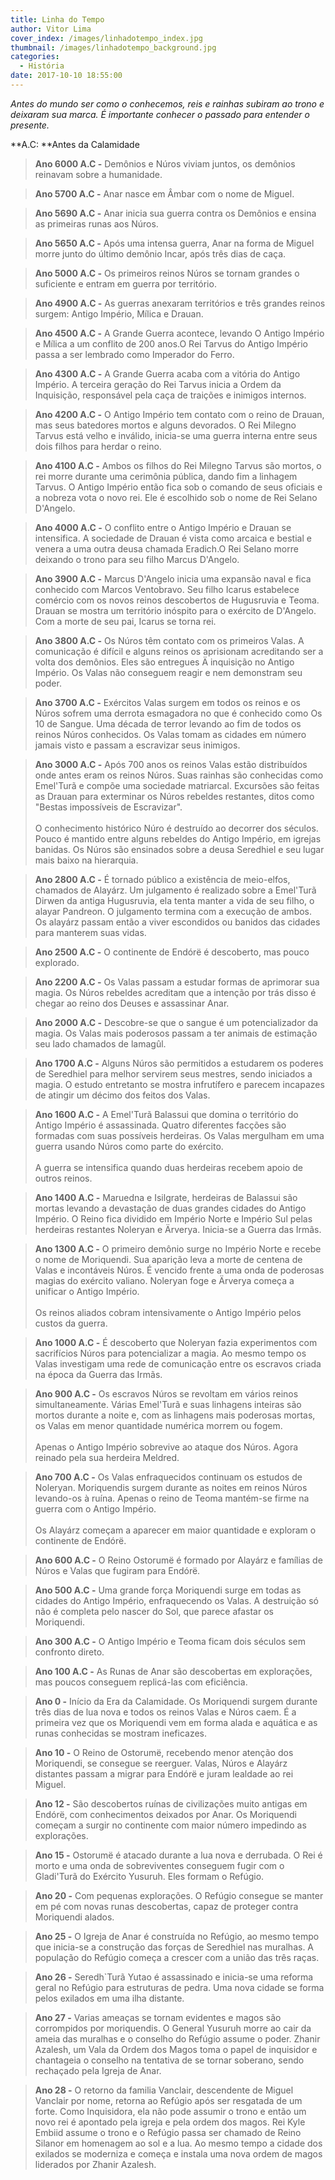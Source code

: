 ```yaml
---
title: Linha do Tempo
author: Vitor Lima
cover_index: /images/linhadotempo_index.jpg
thumbnail: /images/linhadotempo_background.jpg
categories:
  - História
date: 2017-10-10 18:55:00
---
```

*Antes do mundo ser como o conhecemos, reis e rainhas subiram ao trono e deixaram sua marca. É importante conhecer o passado para entender o presente.*

**A.C: **Antes da Calamidade

> **Ano 6000 A.C -** Demônios e Núros viviam juntos, os demônios reinavam sobre a humanidade.

> **Ano 5700 A.C -** Anar nasce em Âmbar com o nome de Miguel.

> **Ano 5690 A.C -** Anar inicia sua guerra contra os Demônios e ensina as primeiras runas aos Núros.

> **Ano 5650 A.C -** Após uma intensa guerra, Anar na forma de Miguel morre junto do último demônio Incar, após três dias de caça.

> **Ano 5000 A.C -** Os primeiros reinos Núros se tornam grandes o suficiente e entram em guerra por território.

> **Ano 4900 A.C -** As guerras anexaram territórios e três grandes reinos surgem: Antigo Império, Mílica e Drauan.

> **Ano 4500 A.C -** A Grande Guerra acontece, levando O Antigo Império e Mílica a um conflito de 200 anos.O Rei Tarvus do Antigo Império passa a ser lembrado como Imperador do Ferro.

> **Ano 4300 A.C -** A Grande Guerra acaba com a vitória do Antigo Império. A terceira geração do Rei Tarvus inicia a Ordem da Inquisição, responsável pela caça de traições e inimigos internos.

> **Ano 4200 A.C -** O Antigo Império tem contato com o reino de Drauan, mas seus batedores mortos e alguns devorados. O Rei Milegno Tarvus está velho e inválido, inicia-se uma guerra interna entre seus dois filhos para herdar o reino.

> **Ano 4100 A.C -** Ambos os filhos do Rei Milegno Tarvus são mortos, o rei morre durante uma cerimônia pública, dando fim a linhagem Tarvus. O Antigo Império então fica sob o comando de seus oficiais e a nobreza vota o novo rei. Ele é escolhido sob o nome de Rei Selano D'Angelo.

> **Ano 4000 A.C -** O conflito entre o Antigo Império e Drauan se intensifica. A sociedade de Drauan é vista como arcaica e bestial e venera a uma outra deusa chamada Eradich.O Rei Selano morre deixando o trono para seu filho Marcus D'Angelo.

> **Ano 3900 A.C -** Marcus D'Angelo inicia uma expansão naval e fica conhecido com Marcos Ventobravo. Seu filho Icarus estabelece comércio com os novos reinos descobertos de Hugusruvia e Teoma. Drauan se mostra um território inóspito para o exército de D'Angelo. Com a morte de seu pai, Icarus se torna rei.

> **Ano 3800 A.C -** Os Núros têm contato com os primeiros Valas. A comunicação é difícil e alguns reinos os aprisionam acreditando ser a volta dos demônios. Eles são entregues Ä inquisição no Antigo Império. Os Valas não conseguem reagir e nem demonstram seu poder.

> **Ano 3700 A.C -** Exércitos Valas surgem em todos os reinos e os Núros sofrem uma derrota esmagadora no que é conhecido como Os 10 de Sangue. Uma década de terror levando ao fim de todos os reinos Núros conhecidos. Os Valas tomam as cidades em número jamais visto e passam a escravizar seus inimigos.

> **Ano 3000 A.C -** Após 700 anos os reinos Valas estão distribuídos onde antes eram os reinos Núros. Suas rainhas são conhecidas como Emel'Turã e compõe uma sociedade matriarcal. Excursões são feitas as Drauan para exterminar os Núros rebeldes restantes, ditos como "Bestas impossíveis de Escravizar".
> <br><br>
> O conhecimento histórico Núro é destruído ao decorrer dos séculos. Pouco é mantido entre alguns rebeldes do Antigo Império, em igrejas banidas. Os Núros são ensinados sobre a deusa Seredhiel e seu lugar mais baixo na hierarquia.

> **Ano 2800 A.C -** É tornado público a existência de meio-elfos, chamados de Alayárz. Um julgamento é realizado sobre a Emel'Turã Dirwen da antiga Hugusruvia, ela tenta manter a vida de seu filho, o alayar Pandreon. O julgamento termina com a execução de ambos. Os alayárz passam então a viver escondidos ou banidos das cidades para manterem suas vidas.

> **Ano 2500 A.C -** O continente de Endórë é descoberto, mas pouco explorado.

> **Ano 2200 A.C -** Os Valas passam a estudar formas de aprimorar sua magia. Os Núros rebeldes acreditam que a intenção por trás disso é chegar ao reino dos Deuses e assassinar Anar.

> **Ano 2000 A.C -** Descobre-se que o sangue é um potencializador da magia. Os Valas mais poderosos passam a ter animais de estimação seu lado chamados de lamagûl.

> **Ano 1700 A.C -** Alguns Núros são permitidos a estudarem os poderes de Seredhiel para melhor servirem seus mestres, sendo iniciados a magia. O estudo entretanto se mostra infrutífero e parecem incapazes de atingir um décimo dos feitos dos Valas.

> **Ano 1600 A.C -** A Emel'Turã Balassui que domina o território do Antigo Império é assassinada. Quatro diferentes facções são formadas com suas possíveis herdeiras. Os Valas mergulham em uma guerra usando Núros como parte do exército.
> <br><br>
> A guerra se intensifica quando duas herdeiras recebem apoio de outros reinos.

> **Ano 1400 A.C -** Maruedna e Isilgrate, herdeiras de Balassui são mortas levando a devastação de duas grandes cidades do Antigo Império. O Reino fica dividido em Império Norte e Império Sul pelas herdeiras restantes Noleryan e Ärverya. Inicia-se a Guerra das Irmãs.

> **Ano 1300 A.C -** O primeiro demônio surge no Império Norte e recebe o nome de Moriquendi. Sua aparição leva a morte de centena de Valas e incontáveis Núros. É vencido frente a uma onda de poderosas magias do exército valiano. Noleryan foge e Ärverya começa a unificar o Antigo Império.
> <br><br>
> Os reinos aliados cobram intensivamente o Antigo Império pelos custos da guerra.

> **Ano 1000 A.C -** É descoberto que Noleryan fazia experimentos com sacrifícios Núros para potencializar a magia. Ao mesmo tempo os Valas investigam uma rede de comunicação entre os escravos criada na época da Guerra das Irmãs.

> **Ano 900 A.C -** Os escravos Núros se revoltam em vários reinos simultaneamente. Várias Emel'Turã e suas linhagens inteiras são mortos durante a noite e, com as linhagens mais poderosas mortas, os Valas em menor quantidade numérica morrem ou fogem.
> <br><br>
> Apenas o Antigo Império sobrevive ao ataque dos Núros. Agora reinado pela sua herdeira Meldred.

> **Ano 700 A.C -** Os Valas enfraquecidos continuam os estudos de Noleryan. Moriquendis surgem durante as noites em reinos Núros levando-os à ruína. Apenas o reino de Teoma mantém-se firme na guerra com o Antigo Império.
> <br><br>
> Os Alayárz começam a aparecer em maior quantidade e exploram o continente de Endórë.

> **Ano 600 A.C -** O Reino Ostorumë é formado por Alayárz e famílias de Núros e Valas que fugiram para Endórë. 

> **Ano 500 A.C -** Uma grande força Moriquendi surge em todas as cidades do Antigo Império, enfraquecendo os Valas. A destruição só não é completa pelo nascer do Sol, que parece afastar os Moriquendi.

> **Ano 300 A.C -** O Antigo Império e Teoma ficam dois séculos sem confronto direto. 

> **Ano 100 A.C -** As Runas de Anar são descobertas em explorações, mas poucos conseguem replicá-las com eficiência.

> **Ano 0 -** Início da Era da Calamidade. Os Moriquendi surgem durante três dias de lua nova e todos os reinos Valas e Núros caem. É a primeira vez que os Moriquendi vem em forma alada e aquática e as runas conhecidas se mostram ineficazes.

> **Ano 10 -** O Reino de Ostorumë, recebendo menor atenção dos Moriquendi, se consegue se reerguer. Valas, Núros e Alayárz distantes passam a migrar para Endórë e juram lealdade ao rei Miguel.

> **Ano 12 -** São descobertos ruínas de civilizações muito antigas em Endórë, com conhecimentos deixados por Anar. Os Moriquendi começam a surgir no continente com maior número impedindo as explorações.

> **Ano 15 -** Ostorumë é atacado durante a lua nova e derrubada. O Rei é morto e uma onda de sobreviventes conseguem fugir com o Gladi'Turã do Exército Yusuruh. Eles formam o Refúgio.

> **Ano 20 -** Com pequenas explorações. O Refúgio consegue se manter em pé com novas runas descobertas, capaz de proteger contra Moriquendi alados.

> **Ano 25 -** O Igreja de Anar é construída no Refúgio, ao mesmo tempo que inicia-se a construção das forças de Seredhiel nas muralhas. A população do Refúgio começa a crescer com a união das três raças.

> **Ano 26 -** Seredh`Turã Yutao é assassinado e inicia-se uma reforma geral no Refúgio para estruturas de pedra. Uma nova cidade se forma pelos exilados em uma ilha distante.

> **Ano 27 -** Varias ameaças se tornam evidentes e magos são corrompidos por moriquendis. O General Yusuruh morre ao cair da ameia das muralhas e o conselho do Refúgio assume o poder. Zhanir Azalesh, um Vala da Ordem dos Magos toma o papel de inquisidor e chantageia o conselho na tentativa de se tornar soberano, sendo rechaçado pela Igreja de Anar.

> **Ano 28 -** O retorno da familia Vanclair, descendente de Miguel Vanclair por nome, retorna ao Refúgio após ser resgatada de um forte. Como Inquisidora, ela não pode assumir o trono e então um novo rei é apontado pela igreja e pela ordem dos magos. Rei Kyle Embiid assume o trono e o Refúgio passa ser chamado de Reino Silanor em homenagem ao sol e a lua. Ao mesmo tempo a cidade dos exilados se moderniza e começa e instala uma nova ordem de magos liderados por Zhanir Azalesh.


<br>
